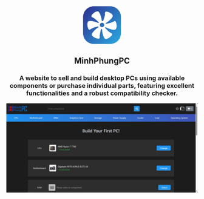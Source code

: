 <div align="center">

<img src="icon.png" alt="Icon" height="100px">

## MinhPhungPC

### A website to sell and build desktop PCs using available components or purchase individual parts, featuring excellent functionalities and a robust compatibility checker.

![Demo](demo.png)

</div>